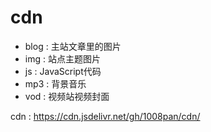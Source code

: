# cdn
+ blog : 主站文章里的图片
+ img : 站点主题图片
+ js : JavaScript代码
+ mp3 : 背景音乐
+ vod : 视频站视频封面

cdn : https://cdn.jsdelivr.net/gh/1008pan/cdn/
